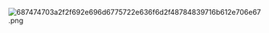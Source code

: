 ![687474703a2f2f692e696d6775722e636f6d2f48784839716b612e706e67.png](https://bitbucket.org/repo/5BBxaK/images/3946425906-687474703a2f2f692e696d6775722e636f6d2f48784839716b612e706e67.png)